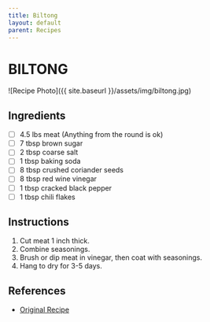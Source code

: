 ```yaml
---
title: Biltong
layout: default
parent: Recipes
---
```

# BILTONG

![Recipe Photo]({{ site.baseurl }}/assets/img/biltong.jpg)

## Ingredients

- [ ] 4.5 lbs meat (Anything from the round is ok)
- [ ] 7 tbsp brown sugar
- [ ] 2 tbsp coarse salt
- [ ] 1 tbsp baking soda
- [ ] 8 tbsp crushed coriander seeds
- [ ] 8 tbsp red wine vinegar
- [ ] 1 tbsp cracked black pepper
- [ ] 1 tbsp chili flakes

## Instructions

1. Cut meat 1 inch thick.
1. Combine seasonings.
1. Brush or dip meat in vinegar, then coat with seasonings.
1. Hang to dry for 3-5 days.


## References
- [Original Recipe](https://www.tasteatlas.com/biltong/recipe/modern-biltong)

